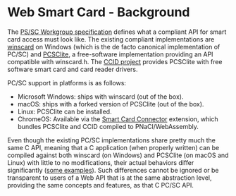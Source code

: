 # Web Smart Card - Background

The [PS/SC Workgroup specification](https://pcscworkgroup.com/) defines what a compliant API for smart card access must look like. The existing compliant implementations are [winscard](https://docs.microsoft.com/en-us/windows/win32/api/winscard/) on Windows (which is the de facto canonical  implementation of PC/SC) and [PCSClite](https://pcsclite.apdu.fr/), a free-software implementation providing an API compatible with winscard.h. The [CCID project](https://ccid.apdu.fr/) provides PCSClite with free software smart card and card reader drivers.

PC/SC support in platforms is as follows:
*   Microsoft Windows: ships with winscard (out of the box).
*   macOS: ships with a forked version of PCSClite (out of the box).
*   Linux: PCSClite can be installed.
*   ChromeOS: Available via the [Smart Card Connector](https://chrome.google.com/webstore/detail/smart-card-connector/khpfeaanjngmcnplbdlpegiifgpfgdco?hl=en) extension, which bundles PCSClite and CCID compiled to PNaCl/WebAssembly.

Even though the existing PC/SC implementations share pretty much the same C API, meaning that a C application (when properly written) can be compiled against both winscard (on Windows) and PCSClite (on macOS and Linux) with little to no modifications, their actual behaviors differ significantly ([some examples](behavioral-differences.md)). Such differences cannot be ignored or be transparent to users of a Web API that is at the same abstraction level, providing the same concepts and features, as that C PC/SC API.
